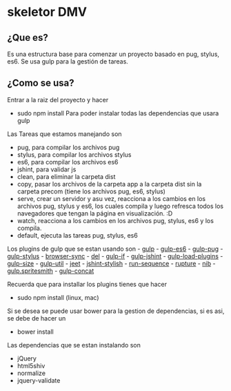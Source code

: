 skeletor DMV
========

## ¿Que es?

Es una estructura base para comenzar un proyecto basado en pug, stylus, es6.
Se usa gulp para la gestión de tareas.

## ¿Como se usa?

Entrar a la raiz del proyecto y hacer
- sudo npm install
Para poder instalar todas las dependencias que usara gulp

Las Tareas que estamos manejando son

- pug, para compilar los archivos pug
- stylus, para compilar los archivos stylus
- es6, para compilar los archivos es6
- jshint, para validar js
- clean, para eliminar la carpeta dist
- copy, pasar los archivos de la carpeta app a la carpeta dist sin la carpeta precom (tiene los archivos pug, es6, stylus)
- serve, crear un servidor y asu vez, reacciona a los cambios en los archivos pug, stylus y es6, los cuales compila y luego refresca todos los navegadores que tengan la página en visualización. :D
- watch, reacciona a los cambios en los archivos pug, stylus, es6 y los compila.
- default, ejecuta las tareas pug, stylus, es6

Los plugins de gulp que se estan usando son
	- [gulp](https://www.npmjs.org/package/gulp)
	- [gulp-es6](https://www.npmjs.org/package/gulp-es6)
	- [gulp-pug](https://www.npmjs.org/package/gulp-pug)
	- [gulp-stylus](https://www.npmjs.org/package/gulp-stylus)
	- [browser-sync](https://www.npmjs.org/package/browser-sync)
	- [del](https://www.npmjs.org/package/del)
	- [gulp-if](https://www.npmjs.org/package/gulp-if)
	- [gulp-jshint](https://www.npmjs.org/package/gulp-jshint)
	- [gulp-load-plugins](https://www.npmjs.org/package/gulp-load-plugins)
	- [gulp-size](https://www.npmjs.org/package/gulp-size)
	- [gulp-util](https://www.npmjs.org/package/gulp-util)
	- [jeet](https://www.npmjs.org/package/jeet)
	- [jshint-stylish](https://www.npmjs.org/package/jshint-stylish)
	- [run-sequence](https://www.npmjs.org/package/run-sequence)
	- [rupture](https://www.npmjs.org/package/rupture)
	- [nib](https://www.npmjs.org/package/nib)
	- [gulp.spritesmith](https://www.npmjs.org/package/gulp.spritesmith)
	- [gulp-concat](https://www.npmjs.org/package/gulp-concat)

Recuerda que para installar los plugins tienes que hacer
- sudo npm install (linux, mac)

Si se desea se puede usar bower para la gestion de dependencias, si es asi, se debe de hacer un
- bower install

Las dependencias que se estan instalando son
 - jQuery
 - html5shiv
 - normalize
 - jquery-validate
